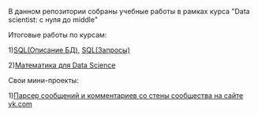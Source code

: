В данном репозитории собраны учебные работы в рамках курса "Data scientist: с нуля до middle"

Итоговые работы по курсам:

1)[SQL(Описание БД)](https://github.com/Fight0/homeworks/blob/3f063ac68cf814289e0c04adc4792ce1956a1c53/SQL/%D0%98%D1%82%D0%BE%D0%B3%D0%BE%D0%B2%D0%B0%D1%8F%20%D1%80%D0%B0%D0%B1%D0%BE%D1%82%D0%B0%20SQL.pdf),
  [SQL(Запросы)](https://github.com/Fight0/homeworks/blob/3f063ac68cf814289e0c04adc4792ce1956a1c53/SQL/final_work.sql)
  
2)[Математика для Data Science](https://github.com/Fight0/homeworks/blob/3f063ac68cf814289e0c04adc4792ce1956a1c53/math/final.ipynb)

Свои мини-проекты:

1)[Парсер сообщений и комментариев со стены сообщества на сайте vk.com](https://github.com/Fight0/homeworks/blob/3d2bc44ddaa40d4d043d1ffc6e9546f9c490164b/pet_projects/vk.ipynb)